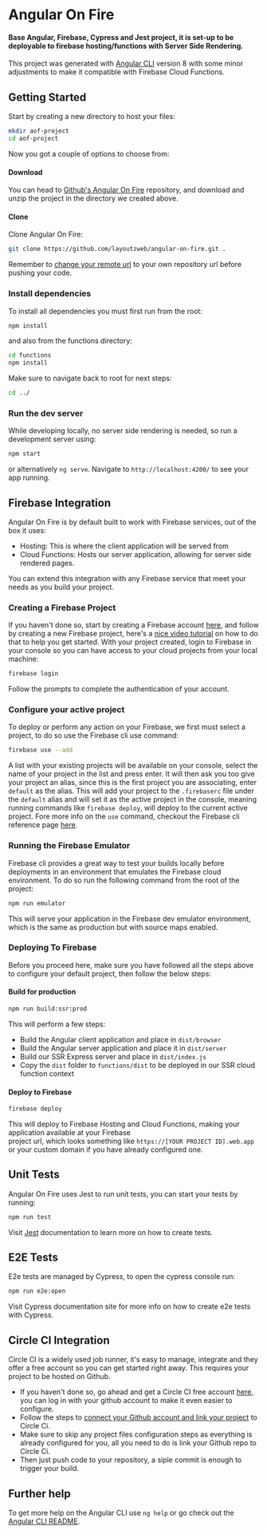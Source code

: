 
# Angular On Fire
#### Base Angular, Firebase, Cypress and Jest project, it is set-up to be deployable to firebase hosting/functions with Server Side Rendering.  
  
This project was generated with [Angular CLI](https://github.com/angular/angular-cli) version 8 with some minor adjustments to make it compatible with Firebase Cloud Functions.  
  
  
## Getting Started  

Start by creating a new directory to host your files:
```bash
mkdir aof-project
cd aof-project
```
Now you got a couple of options to choose from:

#### Download
You can head to [Github's Angular On Fire](https://github.com/layoutzweb/angular-on-fire) repository, and download and unzip the project in the directory we created above.

#### Clone
Clone Angular On Fire:  
```bash  
git clone https://github.com/layoutzweb/angular-on-fire.git .
```   
Remember to [change your remote url](https://help.github.com/en/articles/changing-a-remotes-url) to your own repository url before pushing your code.

### Install dependencies  
To install all dependencies you must first run from the root:  
```bash  
npm install
```
and also from the functions directory:  
```bash  
cd functions
npm install
```  
Make sure to navigate back to root for next steps:  
```bash  
cd ../
```      
  
### Run the dev server  
While developing locally, no server side rendering is needed, so run a development server using:      
```bash  
npm start
``` 
or alternatively `ng serve`. Navigate to `http://localhost:4200/` to see your app running.  

  
## Firebase Integration  
Angular On Fire is by default built to work with Firebase services, out of the box it uses:  
- Hosting: This is where the client application will be served from  
- Cloud Functions: Hosts our server application, allowing for server side rendered pages.

You can extend this integration with any Firebase service that meet your needs as you build your project.  

### Creating a Firebase Project
If you haven't done so, start by creating a Firebase account [here](https://firebase.google.com/ "Google Firebase"), and follow by creating a new Firebase project, here's a  [nice video tutorial](https://www.youtube.com/watch?v=6juww5Lmvgo "Creating your first project on Google Firebase") on how to do that to help you get started.
With your project created, login to Firebase in your console so you can have access to your cloud projects from your local machine:
```bash
firebase login
```
Follow the prompts to complete the authentication of your account.

### Configure your active project
To deploy or perform any action on your Firebase, we first must select a project, to do so use the Firebase cli use command:
```bash
firebase use --add
```
A list with your existing projects will be available on your console, select the name of your project in the list and press enter.
It will then ask you too give your project an alias, since this is the first project you are associating, enter `default` as the alias.
This will add your project to the `.firebaserc` file under the `default` alias and will set it as the active project in the console, meaning running commands like `firebase deploy`, will deploy to the current active project.
Fore more info on the `use` command, checkout the Firebase cli reference page [here](https://firebase.google.com/docs/cli#add_a_project_alias).
  
### Running the Firebase Emulator  
Firebase cli provides a great way to test your builds locally before deployments in an environment that emulates the Firebase cloud environment. To do so run the following command from the root of the project:  
```bash  
npm run emulator
```  
This will serve your application in the Firebase dev emulator environment, which is the same as production but with source maps enabled. 
  
  
### Deploying To Firebase  
Before you proceed here, make sure you have followed all the steps above to configure your default project, then follow the below steps:
  
#### Build for production  
```bash  
npm run build:ssr:prod
```  
This will perform a few steps:

* Build the Angular client application and place in `dist/browser`
* Build the Angular server application and place it in `dist/server`
* Build our SSR Express server and place in `dist/index.js`
* Copy the `dist` folder to `functions/dist` to be deployed in our SSR cloud function context   
  
#### Deploy to Firebase  
```bash  
firebase deploy
```  
This will deploy to Firebase Hosting and Cloud Functions, making your application available at your Firebase  
project url, which looks something like `https://[YOUR PROJECT ID].web.app` or your custom domain if you have already configured one.  
  

## Unit Tests  
Angular On Fire uses Jest to run unit tests, you can start your tests by running:      
```bash
npm run test
``` 
Visit [Jest](https://jestjs.io/docs/en/getting-started) documentation to learn more on how to create tests.  
  
  
## E2E Tests  
E2e tests are managed by Cypress, to open the cypress console run:  
```bash
npm run e2e:open
```  
Visit Cypress documentation site for more info on how to create e2e tests with Cypress.  

## Circle CI Integration
Circle CI is a widely used job runner, it's easy to manage, integrate and they offer a free account so you can get started right away.
This requires your project to be hosted on Github.
-   If you haven't done so, go ahead and get a Circle CI free account  [here](https://circleci.com/integrations/github/ "Github & Circle Ci Integration"), you can log in with your github account to make it even easier to configure.
-   Follow the steps to  [connect your Github account and link your project](https://circleci.com/docs/2.0/getting-started/#setting-up-your-build-on-circleci "Setting up your build on Circle Ci")  to Circle Ci.
-   Make sure to skip any project files configuration steps as everything is already configured for you, all you need to do is link your Github repo to Circle Ci.
-   Then just push code to your repository, a siple commit is enough to trigger your build.


  
## Further help  
To get more help on the Angular CLI use `ng help` or go check out the [Angular CLI README](https://github.com/angular/angular-cli/blob/master/README.md).
